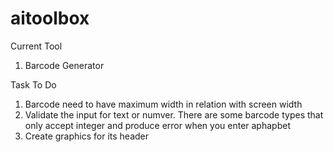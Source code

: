 # aitoolbox

Current Tool
1. Barcode Generator

Task To Do
1. Barcode need to have maximum width in relation with screen width
2. Validate the input for text or numver. There are some barcode types that only accept integer and produce error when you enter aphapbet
3. Create graphics for its header




